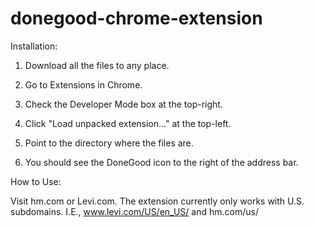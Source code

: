 # donegood-chrome-extension

Installation:

1) Download all the files to any place.

2) Go to Extensions in Chrome.

3) Check the Developer Mode box at the top-right.

4) Click "Load unpacked extension..." at the top-left.

5) Point to the directory where the files are.

6) You should see the DoneGood icon to the right of the address bar.

How to Use:

Visit hm.com or Levi.com. The extension currently only works with U.S. subdomains. I.E., www.levi.com/US/en_US/ and hm.com/us/
